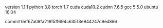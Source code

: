 version 1.1.1
python 3.8
torch 1.7
cuda cuda10.2
cudnn 7.6.5
gcc 5.5.0
ubuntu 16.04

commit 6ef67a09fa218f5ff694c63513e944247c9ed896